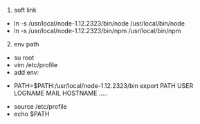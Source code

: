 1) soft link
 * ln -s /usr/local/node-1.12.2323/bin/node /usr/local/bin/node
 * ln -s /usr/local/node-1.12.2323/bin/npm /usr/local/bin/npm

2) env path
 * su root
 * vim /etc/profile
 * add env:
  + PATH=$PATH:/usr/local/node-1.12.2323/bin
  export PATH USER LOGNAME MAIL HOSTNAME .....

 * source /etc/profile
 * echo $PATH
